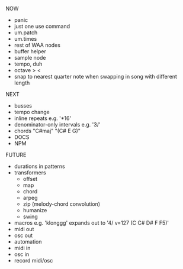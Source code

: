 NOW

- panic
- just one use command
- um.patch
- um.times
- rest of WAA nodes
- buffer helper
- sample node
- tempo, duh
- octave > <
- snap to nearest quarter note when swapping in song with different length

NEXT

- busses
- tempo change
- inline repeats e.g. '\*16'
- denominator-only intervals e.g. '3/'
- chords "C#maj" "(C# E G)"
- DOCS
- NPM

FUTURE

- durations in patterns
- transformers
  - offset
  - map
  - chord
  - arpeg
  - zip (melody-chord convolution)
  - humanize
  - swing
- macros e.g. 'klonggg' expands out to '4/ v=127 (C C# D# F F5)'
- midi out
- osc out
- automation
- midi in
- osc in
- record midi/osc
